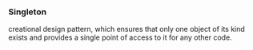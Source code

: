 ### Singleton
creational design pattern, which ensures that only one object of its kind exists and provides a single point of access to it for any other code.